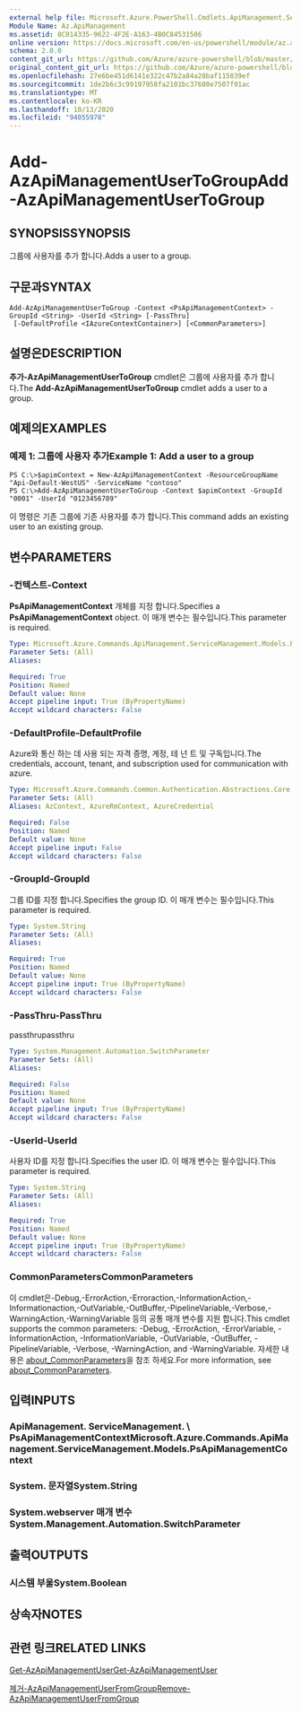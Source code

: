```yaml
---
external help file: Microsoft.Azure.PowerShell.Cmdlets.ApiManagement.ServiceManagement.dll-Help.xml
Module Name: Az.ApiManagement
ms.assetid: 8C014335-9622-4F2E-A163-4B0C84531506
online version: https://docs.microsoft.com/en-us/powershell/module/az.apimanagement/add-azapimanagementusertogroup
schema: 2.0.0
content_git_url: https://github.com/Azure/azure-powershell/blob/master/src/ApiManagement/ApiManagement/help/Add-AzApiManagementUserToGroup.md
original_content_git_url: https://github.com/Azure/azure-powershell/blob/master/src/ApiManagement/ApiManagement/help/Add-AzApiManagementUserToGroup.md
ms.openlocfilehash: 27e6be451d6141e322c47b2a84a28baf115839ef
ms.sourcegitcommit: 1de2b6c3c99197958fa2101bc37680e7507f91ac
ms.translationtype: MT
ms.contentlocale: ko-KR
ms.lasthandoff: 10/13/2020
ms.locfileid: "94055978"
---
```

# <span data-ttu-id="1a648-101">Add-AzApiManagementUserToGroup</span><span class="sxs-lookup"><span data-stu-id="1a648-101">Add-AzApiManagementUserToGroup</span></span>

## <span data-ttu-id="1a648-102">SYNOPSIS</span><span class="sxs-lookup"><span data-stu-id="1a648-102">SYNOPSIS</span></span>
<span data-ttu-id="1a648-103">그룹에 사용자를 추가 합니다.</span><span class="sxs-lookup"><span data-stu-id="1a648-103">Adds a user to a group.</span></span>

## <span data-ttu-id="1a648-104">구문과</span><span class="sxs-lookup"><span data-stu-id="1a648-104">SYNTAX</span></span>

```
Add-AzApiManagementUserToGroup -Context <PsApiManagementContext> -GroupId <String> -UserId <String> [-PassThru]
 [-DefaultProfile <IAzureContextContainer>] [<CommonParameters>]
```

## <span data-ttu-id="1a648-105">설명은</span><span class="sxs-lookup"><span data-stu-id="1a648-105">DESCRIPTION</span></span>
<span data-ttu-id="1a648-106">**추가-AzApiManagementUserToGroup** cmdlet은 그룹에 사용자를 추가 합니다.</span><span class="sxs-lookup"><span data-stu-id="1a648-106">The **Add-AzApiManagementUserToGroup** cmdlet adds a user to a group.</span></span>

## <span data-ttu-id="1a648-107">예제의</span><span class="sxs-lookup"><span data-stu-id="1a648-107">EXAMPLES</span></span>

### <span data-ttu-id="1a648-108">예제 1: 그룹에 사용자 추가</span><span class="sxs-lookup"><span data-stu-id="1a648-108">Example 1: Add a user to a group</span></span>
```
PS C:\>$apimContext = New-AzApiManagementContext -ResourceGroupName "Api-Default-WestUS" -ServiceName "contoso"
PS C:\>Add-AzApiManagementUserToGroup -Context $apimContext -GroupId "0001" -UserId "0123456789"
```

<span data-ttu-id="1a648-109">이 명령은 기존 그룹에 기존 사용자를 추가 합니다.</span><span class="sxs-lookup"><span data-stu-id="1a648-109">This command adds an existing user to an existing group.</span></span>

## <span data-ttu-id="1a648-110">변수</span><span class="sxs-lookup"><span data-stu-id="1a648-110">PARAMETERS</span></span>

### <span data-ttu-id="1a648-111">-컨텍스트</span><span class="sxs-lookup"><span data-stu-id="1a648-111">-Context</span></span>
<span data-ttu-id="1a648-112">**PsApiManagementContext** 개체를 지정 합니다.</span><span class="sxs-lookup"><span data-stu-id="1a648-112">Specifies a **PsApiManagementContext** object.</span></span>
<span data-ttu-id="1a648-113">이 매개 변수는 필수입니다.</span><span class="sxs-lookup"><span data-stu-id="1a648-113">This parameter is required.</span></span>

```yaml
Type: Microsoft.Azure.Commands.ApiManagement.ServiceManagement.Models.PsApiManagementContext
Parameter Sets: (All)
Aliases:

Required: True
Position: Named
Default value: None
Accept pipeline input: True (ByPropertyName)
Accept wildcard characters: False
```

### <span data-ttu-id="1a648-114">-DefaultProfile</span><span class="sxs-lookup"><span data-stu-id="1a648-114">-DefaultProfile</span></span>
<span data-ttu-id="1a648-115">Azure와 통신 하는 데 사용 되는 자격 증명, 계정, 테 넌 트 및 구독입니다.</span><span class="sxs-lookup"><span data-stu-id="1a648-115">The credentials, account, tenant, and subscription used for communication with azure.</span></span>

```yaml
Type: Microsoft.Azure.Commands.Common.Authentication.Abstractions.Core.IAzureContextContainer
Parameter Sets: (All)
Aliases: AzContext, AzureRmContext, AzureCredential

Required: False
Position: Named
Default value: None
Accept pipeline input: False
Accept wildcard characters: False
```

### <span data-ttu-id="1a648-116">-GroupId</span><span class="sxs-lookup"><span data-stu-id="1a648-116">-GroupId</span></span>
<span data-ttu-id="1a648-117">그룹 ID를 지정 합니다.</span><span class="sxs-lookup"><span data-stu-id="1a648-117">Specifies the group ID.</span></span>
<span data-ttu-id="1a648-118">이 매개 변수는 필수입니다.</span><span class="sxs-lookup"><span data-stu-id="1a648-118">This parameter is required.</span></span>

```yaml
Type: System.String
Parameter Sets: (All)
Aliases:

Required: True
Position: Named
Default value: None
Accept pipeline input: True (ByPropertyName)
Accept wildcard characters: False
```

### <span data-ttu-id="1a648-119">-PassThru</span><span class="sxs-lookup"><span data-stu-id="1a648-119">-PassThru</span></span>
<span data-ttu-id="1a648-120">passthru</span><span class="sxs-lookup"><span data-stu-id="1a648-120">passthru</span></span>

```yaml
Type: System.Management.Automation.SwitchParameter
Parameter Sets: (All)
Aliases:

Required: False
Position: Named
Default value: None
Accept pipeline input: True (ByPropertyName)
Accept wildcard characters: False
```

### <span data-ttu-id="1a648-121">-UserId</span><span class="sxs-lookup"><span data-stu-id="1a648-121">-UserId</span></span>
<span data-ttu-id="1a648-122">사용자 ID를 지정 합니다.</span><span class="sxs-lookup"><span data-stu-id="1a648-122">Specifies the user ID.</span></span>
<span data-ttu-id="1a648-123">이 매개 변수는 필수입니다.</span><span class="sxs-lookup"><span data-stu-id="1a648-123">This parameter is required.</span></span>

```yaml
Type: System.String
Parameter Sets: (All)
Aliases:

Required: True
Position: Named
Default value: None
Accept pipeline input: True (ByPropertyName)
Accept wildcard characters: False
```

### <span data-ttu-id="1a648-124">CommonParameters</span><span class="sxs-lookup"><span data-stu-id="1a648-124">CommonParameters</span></span>
<span data-ttu-id="1a648-125">이 cmdlet은-Debug,-ErrorAction,-Erroraction,-InformationAction,-Informationaction,-OutVariable,-OutBuffer,-PipelineVariable,-Verbose,-WarningAction,-WarningVariable 등의 공통 매개 변수를 지원 합니다.</span><span class="sxs-lookup"><span data-stu-id="1a648-125">This cmdlet supports the common parameters: -Debug, -ErrorAction, -ErrorVariable, -InformationAction, -InformationVariable, -OutVariable, -OutBuffer, -PipelineVariable, -Verbose, -WarningAction, and -WarningVariable.</span></span> <span data-ttu-id="1a648-126">자세한 내용은 [about_CommonParameters](http://go.microsoft.com/fwlink/?LinkID=113216)을 참조 하세요.</span><span class="sxs-lookup"><span data-stu-id="1a648-126">For more information, see [about_CommonParameters](http://go.microsoft.com/fwlink/?LinkID=113216).</span></span>

## <span data-ttu-id="1a648-127">입력</span><span class="sxs-lookup"><span data-stu-id="1a648-127">INPUTS</span></span>

### <span data-ttu-id="1a648-128">ApiManagement. ServiceManagement. \ PsApiManagementContext</span><span class="sxs-lookup"><span data-stu-id="1a648-128">Microsoft.Azure.Commands.ApiManagement.ServiceManagement.Models.PsApiManagementContext</span></span>

### <span data-ttu-id="1a648-129">System. 문자열</span><span class="sxs-lookup"><span data-stu-id="1a648-129">System.String</span></span>

### <span data-ttu-id="1a648-130">System.webserver 매개 변수</span><span class="sxs-lookup"><span data-stu-id="1a648-130">System.Management.Automation.SwitchParameter</span></span>

## <span data-ttu-id="1a648-131">출력</span><span class="sxs-lookup"><span data-stu-id="1a648-131">OUTPUTS</span></span>

### <span data-ttu-id="1a648-132">시스템 부울</span><span class="sxs-lookup"><span data-stu-id="1a648-132">System.Boolean</span></span>

## <span data-ttu-id="1a648-133">상속자</span><span class="sxs-lookup"><span data-stu-id="1a648-133">NOTES</span></span>

## <span data-ttu-id="1a648-134">관련 링크</span><span class="sxs-lookup"><span data-stu-id="1a648-134">RELATED LINKS</span></span>

[<span data-ttu-id="1a648-135">Get-AzApiManagementUser</span><span class="sxs-lookup"><span data-stu-id="1a648-135">Get-AzApiManagementUser</span></span>](./Get-AzApiManagementUser.md)

[<span data-ttu-id="1a648-136">제거-AzApiManagementUserFromGroup</span><span class="sxs-lookup"><span data-stu-id="1a648-136">Remove-AzApiManagementUserFromGroup</span></span>](./Remove-AzApiManagementUserFromGroup.md)


